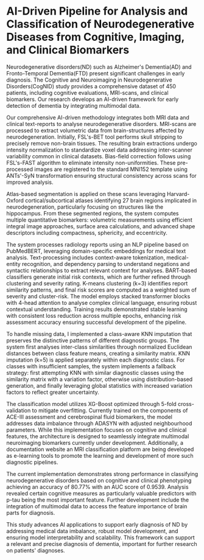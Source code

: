 # AI-Driven Pipeline for Analysis and Classification of Neurodegenerative Diseases from Cognitive, Imaging, and Clinical Biomarkers


Neurodegenerative disorders(ND) such as Alzheimer's Dementia(AD) and Fronto-Temporal Dementia(FTD) present significant challenges in early diagnosis. The Cognitive and Neuroimaging in Neurodegenerative Disorders(CogNID) study provides a comprehensive dataset of 450 patients, including cognitive evaluations, MRI-scans, and clinical biomarkers. Our research develops an AI-driven framework for early detection of dementia by integrating multimodal data.

Our comprehensive AI-driven methodology integrates both MRI data and clinical text-reports to analyse neurodegenerative disorders. MRI-scans are processed to extract volumetric data from brain-structures affected by neurodegeneration. Initially, FSL's-BET tool performs skull stripping to precisely remove non-brain tissues. The resulting brain extractions undergo intensity normalization to standardize voxel data addressing inter-scanner variability common in clinical datasets. Bias-field correction follows using FSL's-FAST algorithm to eliminate intensity non-uniformities. These pre-processed images are registered to the standard MNI152 template using ANTs'-SyN transformation ensuring structural consistency across scans for improved analysis.

Atlas-based segmentation is applied on these scans leveraging Harvard-Oxford cortical/subcortical atlases identifying 27 brain regions implicated in neurodegeneration, particularly focusing on structures like the hippocampus. From these segmented regions, the system computes multiple quantitative biomarkers: volumetric measurements using efficient integral image approaches, surface area calculations, and advanced shape descriptors including compactness, sphericity, and eccentricity.

The system processes radiology reports using an NLP pipeline based on PubMedBERT, leveraging domain-specific embeddings for medical text analysis. Text-processing includes context-aware tokenization, medical-entity recognition, and dependency parsing to understand negations and syntactic relationships to extract relevant context for analyses. BART-based classifiers generate initial risk contexts, which are further refined through clustering and severity rating. K-means clustering (k=3) identifies report similarity patterns, and final risk scores are computed as a weighted sum of severity and cluster-risk. The model employs stacked transformer blocks with 4-head attention to analyse complex clinical language, ensuring robust contextual understanding. Training results demonstrated stable learning with consistent loss reduction across multiple epochs, enhancing risk assessment accuracy ensuring successful development of the pipeline.

To handle missing data, I implemented a class-aware KNN imputation that preserves the distinctive patterns of different diagnostic groups. The system first analyses inter-class similarities through normalized Euclidean distances between class feature means, creating a similarity matrix. KNN imputation (k=5) is applied separately within each diagnostic class. For classes with insufficient samples, the system implements a fallback strategy: first attempting KNN with similar diagnostic classes using the similarity matrix with a variation factor, otherwise using distribution-based generation, and finally leveraging global statistics with increased variation factors to reflect greater uncertainty.

The classification model utilizes XG-Boost optimized through 5-fold cross-validation to mitigate overfitting. Currently trained on the components of ACE-III assessment and cerebrospinal fluid biomarkers, the model addresses data imbalance through ADASYN with adjusted neighbourhood parameters. While this implementation focuses on cognitive and clinical features, the architecture is designed to seamlessly integrate multimodal neuroimaging biomarkers currently under development. Additionally, a documentation website an MRI classification platform are being developed as e-learning tools to promote the learning and development of more such diagnostic pipelines. 

The current implementation demonstrates strong performance in classifying neurodegenerative disorders based on cognitive and clinical phenotyping  achieving an accuracy of 80.77% with an AUC score of 0.9539. Analysis revealed certain cognitive measures as particularly valuable predictors with p-tau being the most important feature. Further development include the integration of multimodal data to access the feature importance of brain parts for diagnosis.

This study advances AI applications to support early diagnosis of ND by addressing medical data imbalance, robust model development, and ensuring model interpretability and scalability. This framework can support a relevant and precise diagnosis of dementia, important for further research on patients' diagnoses.
